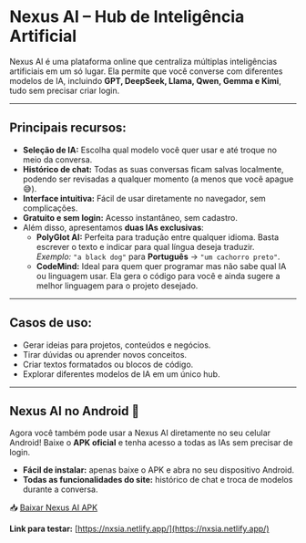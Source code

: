 # Nexus AI – Hub de Inteligência Artificial

Nexus AI é uma plataforma online que centraliza múltiplas inteligências artificiais em um só lugar. Ela permite que você converse com diferentes modelos de IA, incluindo **GPT, DeepSeek, Llama, Qwen, Gemma e Kimi**, tudo sem precisar criar login.

---

## Principais recursos:

- **Seleção de IA:** Escolha qual modelo você quer usar e até troque no meio da conversa.
- **Histórico de chat:** Todas as suas conversas ficam salvas localmente, podendo ser revisadas a qualquer momento (a menos que você apague 😅).
- **Interface intuitiva:** Fácil de usar diretamente no navegador, sem complicações.
- **Gratuito e sem login:** Acesso instantâneo, sem cadastro.
- Além disso, apresentamos **duas IAs exclusivas**:  
  - **PolyGlot AI:** Perfeita para tradução entre qualquer idioma. Basta escrever o texto e indicar para qual língua deseja traduzir.  
    *Exemplo:* `"a black dog"` para **Português** → `"um cachorro preto"`.  
  - **CodeMind:** Ideal para quem quer programar mas não sabe qual IA ou linguagem usar. Ela gera o código para você e ainda sugere a melhor linguagem para o projeto desejado.

---

## Casos de uso:

- Gerar ideias para projetos, conteúdos e negócios.
- Tirar dúvidas ou aprender novos conceitos.
- Criar textos formatados ou blocos de código.
- Explorar diferentes modelos de IA em um único hub.

---

## Nexus AI no Android 📱

Agora você também pode usar a Nexus AI diretamente no seu celular Android! Baixe o **APK oficial** e tenha acesso a todas as IAs sem precisar de login.

- **Fácil de instalar:** apenas baixe o APK e abra no seu dispositivo Android.  
- **Todas as funcionalidades do site:** histórico de chat e troca de modelos durante a conversa.  

📥 [Baixar Nexus AI APK]([https://github.com/Ferreira16of/NexusAI/raw/main/nexus%20ia.apk](https://github.com/Ferreira16of/NexusAI/releases/download/apk/NexusIA.apk))

**Link para testar:** [https://nxsia.netlify.app/](https://nxsia.netlify.app/)
